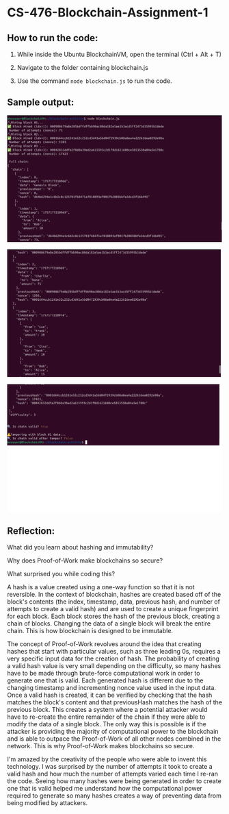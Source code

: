 # CS-476-Blockchain-Assignment-1

## How to run the code:

1) While inside the Ubuntu BlockchainVM, open the terminal (Ctrl + Alt + T)

2) Navigate to the folder containing blockchain.js

3) Use the command ` node blockchain.js ` to run the code.

## Sample output:

![alt text](https://github.com/jsb58p/CS-476-Blockchain-Assignment-1/blob/main/console_output1.png?raw=true)

![alt text](https://github.com/jsb58p/CS-476-Blockchain-Assignment-1/blob/main/console_output2.png?raw=true)

![alt text](https://github.com/jsb58p/CS-476-Blockchain-Assignment-1/blob/main/console_output3.png?raw=true)

## Reflection:

What did you learn about hashing and immutability?

Why does Proof-of-Work make blockchains so secure?

What surprised you while coding this?

  A hash is a value created using a one-way function so that it is not reversible. In the context of blockchain, hashes are created based off of the block's contents (the index, timestamp, data, previous hash, and number of attempts to create a valid hash) and are used to create a unique fingerprint for each block. Each block stores the hash of the previous block, creating a chain of blocks. Changing the data of a single block will break the entire chain. This is how blockchain is designed to be immutable. 
  
  The concept of Proof-of-Work revolves around the idea that creating hashes that start with particular values, such as three leading 0s, requires a very specific input data for the creation of hash. The probability of creating a valid hash value is very small depending on the difficulty, so many hashes have to be made through brute-force computational work in order to generate one that is valid. Each generated hash is different due to the changing timestamp and incrementing nonce value used in the input data. Once a valid hash is created, it can be verified by checking that the hash matches the block's content and that previousHash matches the hash of the previous block. This creates a system where a potential attacker would have to re-create the entire remainder of the chain if they were able to modify the data of a single block. The only way this is possible is if the attacker is providing the majority of computational power to the blockchain and is able to outpace the Proof-of-Work of all other nodes combined in the network. This is why Proof-of-Work makes blockchains so secure.
  
  I'm amazed by the creativity of the people who were able to invent this technology. I was surprised by the number of attempts it took to create a valid hash and how much the number of attempts varied each time I re-ran the code. Seeing how many hashes were being generated in order to create one that is valid helped me understand how the computational power required to generate so many hashes creates a way of preventing data from being modified by attackers. 

